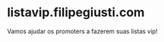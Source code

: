 listavip.filipegiusti.com
=========================

Vamos ajudar os promoters a fazerem suas listas vip!